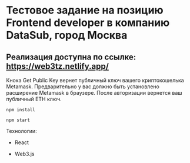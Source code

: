 # Тестовое задание на позицию Frontend developer в компанию DataSub, город Москва
## Реализация доступна по ссылке: https://web3tz.netlify.app/


Кнока Get Public Key вернет публичный ключ вашего криптокошелька Metamask. Предварительно у вас должно быть установлено расширение Metamask в браузере.
После авторизации вернется ваш публичный ETH ключ.


```
npm install
```
```
npm start
```


Технологии:
  - React
  
  
  - Web3.js

